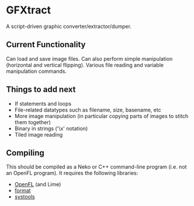 # GFXtract
A script-driven graphic converter/extractor/dumper.

## Current Functionality
Can load and save image files. Can also perform simple manipulation (horizontal and vertical flipping). Various file reading and variable manipulation commands.

## Things to add next
* If statements and loops
* File-related datatypes such as filename, size, basename, etc
* More image manipulation (in particular copying parts of images to stitch them together)
* Binary in strings ('\x' notation)
* Tiled image reading

## Compiling
This should be compiled as a Neko or C++ command-line program (i.e. not an OpenFL program). It requires the following libraries:
* [OpenFL](http://www.openfl.org/) (and Lime)
* [format](https://github.com/HaxeFoundation/format)
* [systools](https://github.com/waneck/systools)